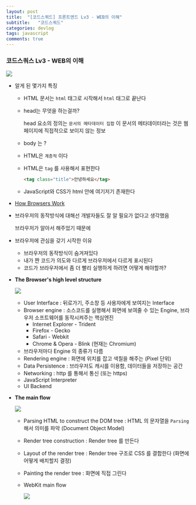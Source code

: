 ```yaml
---
layout: post
title:  "[코드스쿼드] 프론트엔드 Lv3 - WEB의 이해"
subtitle:   "코드스쿼드"
categories: devlog
tags: javascript
comments: true
---
```


### 코드스쿼스 Lv3 - WEB의 이해

![](https://i.imgur.com/DMZSnFa.gif)

- 알게 된 몇가지 특징

  - HTML 문서는 `html` 태그로 시작해서 `html` 태그로 끝난다

  - head는 무엇을 하는걸까?

    head 요소의 정의는 `문서의 메타데이터 집합`
    이 문서의 메타데이터라는 것은 웹 페이지에 직접적으로 보이지 않는 정보

  - body 는 ?

  - HTML은 `계층적` 이다

  - HTML은 `tag` 를 사용해서 표현한다

    ```html
    <tag class="title">안녕하세요</tag>
    ```

  - JavaScript와 CSS가 html 안에 여기저기 존재한다

- [How Browsers Work](https://www.html5rocks.com/en/tutorials/internals/howbrowserswork/)

- 브라우저의 동작방식에 대해선 개발자들도 잘 알 필요가 없다고 생각했음

  브라우저가 알아서 해주었기 때문에

- 브라우저에 관심을 갖기 시작한 이유

  - 브라우저의 동작방식이 숨겨져있다
  - 내가 짠 코드가 의도와 다르게 브라우저에서 다르게 표시된다
  - 코드가 브라우저에서 좀 더 빨리 실행하게 하려면 어떻게 해야할까?

- **The Browser's high level structure**

  ![](https://i.imgur.com/47u2bHQ.png)

  - User Interface : 뒤로가기, 주소창 등 사용자에게 보여지는 Interface
  - Browser engine : 소스코드를 실행해서 화면에 보여줄 수 있는 Engine, 브라우저 소프트웨어를 동작시켜주는 핵심엔진
    - Internet Explorer - Trident
    - Firefox - Gecko
    - Safari - Webkit
    - Chrome & Opera - Blink (현재는 Chromium)
  - 브라우저마다 Engine 의 종류가 다름 
  - Rendering engine : 화면에 위치를 잡고 색칠을 해주는 (Pixel 단위)
  - Data Persistence : 브라우저도 캐시를 이용함, 데이터들을 저장하는 공간
  - Networking : http 를 통해서 통신 (또는 https)
  - JavaScript Interpreter
  - UI Backend

- **The main flow**

  ![](https://i.imgur.com/gSqOILK.png)

  - Parsing HTML to construct the DOM tree : HTML 의 문자열을 `Parsing` 해서 의미를 파악 (Document Object Model)

  - Render tree construction : Render tree 를 만든다

  - Layout of the render tree : Render tree 구조로 CSS 를 결합한다 (화면에 어떻게 배치할지 결정)

  - Painting the render tree : 화면에 직접 그린다

  - WebKit main flow

    ![](https://imgur.com/JLERmH4.png)

  
